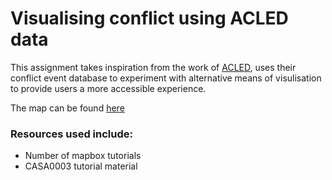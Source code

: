 # Visualising conflict using ACLED data

This assignment takes inspiration from the work of [ACLED](http://acleddata.com), uses their conflict event database to experiment with alternative means of visulisation to provide users a more accessible experience.

The map can be found [here](https://antoniosfiala.github.io/acled_vis/index)

### Resources used include:
- Number of mapbox tutorials
- CASA0003 tutorial material
